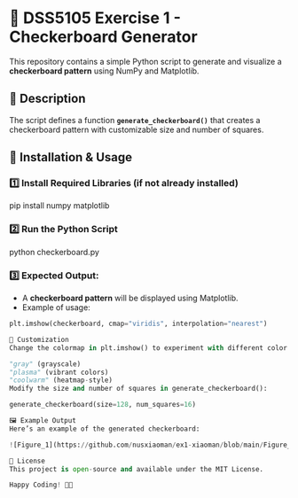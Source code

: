 # 🏁 DSS5105 Exercise 1 - Checkerboard Generator

This repository contains a simple Python script to generate and visualize a **checkerboard pattern** using NumPy and Matplotlib.

## 📌 Description

The script defines a function **`generate_checkerboard()`** that creates a checkerboard pattern with customizable size and number of squares.

## 🚀 Installation & Usage

### 1️⃣ Install Required Libraries (if not already installed)

pip install numpy matplotlib

### 2️⃣ Run the Python Script

python checkerboard.py

### 3️⃣ Expected Output:
- A **checkerboard pattern** will be displayed using Matplotlib.
- Example of usage:
```python
plt.imshow(checkerboard, cmap="viridis", interpolation="nearest")

🎨 Customization
Change the colormap in plt.imshow() to experiment with different color schemes:

"gray" (grayscale)
"plasma" (vibrant colors)
"coolwarm" (heatmap-style)
Modify the size and number of squares in generate_checkerboard():

generate_checkerboard(size=128, num_squares=16)

🖼️ Example Output
Here’s an example of the generated checkerboard:

![Figure_1](https://github.com/nusxiaoman/ex1-xiaoman/blob/main/Figure_1.png)

📜 License
This project is open-source and available under the MIT License.

Happy Coding! 🚀🎉
